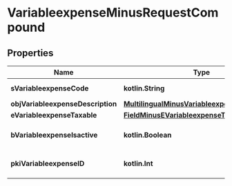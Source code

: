 
# VariableexpenseMinusRequestCompound

## Properties
Name | Type | Description | Notes
------------ | ------------- | ------------- | -------------
**sVariableexpenseCode** | **kotlin.String** | The code of the Variableexpense | 
**objVariableexpenseDescription** | [**MultilingualMinusVariableexpenseDescription**](MultilingualMinusVariableexpenseDescription.md) |  | 
**eVariableexpenseTaxable** | [**FieldMinusEVariableexpenseTaxable**](FieldMinusEVariableexpenseTaxable.md) |  | 
**bVariableexpenseIsactive** | **kotlin.Boolean** | Whether the variableexpense is active or not | 
**pkiVariableexpenseID** | **kotlin.Int** | The unique ID of the Variableexpense |  [optional]



